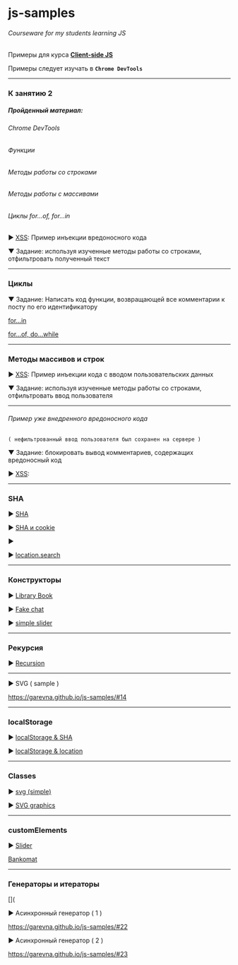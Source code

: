 # js-samples

###### Courseware for my students learning JS

Примеры для курса [**Client-side JS**](https://github.com/garevna/js-course/wiki)

Примеры следует изучать в **`Chrome DevTools`**

***

### К занятию 2

##### Пройденный материал:

###### Chrome DevTools
###### Функции
###### Методы работы со строками
###### Методы работы с массивами
###### Циклы for...of, for...in

► [XSS](https://garevna.github.io/js-samples/#01): Пример инъекции вредоносного кода

▼ Задание: используя изученные методы работы со строками, отфильтровать полученный текст

***

### Циклы

▼ Задание: Написать код функции, возвращающей все комментарии к посту по его идентификатору

[for...in](https://garevna.github.io/js-samples/#02)

[for...of, do...while](https://garevna.github.io/js-samples/#05)

***

### Методы массивов и строк

► [XSS](https://garevna.github.io/js-samples/#03): Пример инъекции кода с вводом пользовательских данных

▼ Задание: используя изученные методы работы со строками, отфильтровать ввод пользователя

***

###### Пример уже внедренного вредоносного кода

`( нефильтрованный ввод пользователя был сохранен на сервере )`

▼ Задание: блокировать вывод комментариев, содержащих вредоносный код

► [XSS](https://garevna.github.io/js-samples/#04):

***

### SHA

► [SHA](https://garevna.github.io/js-samples/#07)

► [SHA и cookie](https://garevna.github.io/js-samples/#09)


► [](https://garevna.github.io/js-samples/#08)


► [location.search](https://garevna.github.io/js-samples/#11)

***

### Конструкторы

► [Library Book](https://garevna.github.io/js-samples/#10)

► [Fake chat](https://garevna.github.io/js-samples/#12)

► [simple slider](https://garevna.github.io/js-samples/#17)

***

### Рекурсия

► [Recursion](https://garevna.github.io/js-samples/#13)

***

► SVG ( sample )

https://garevna.github.io/js-samples/#14

***

### localStorage

► [localStorage & SHA](https://garevna.github.io/js-samples/#15)

► [localStorage & location](https://garevna.github.io/js-samples/#16)

***

### Classes

► [svg (simple)](https://garevna.github.io/js-samples/#18)

► [SVG graphics](https://garevna.github.io/js-samples/#06)

***

### customElements

► [Slider](https://garevna.github.io/js-samples/#19)

[Bankomat](https://garevna.github.io/js-samples/#20)

***

### Генераторы и итераторы

[](

► Асинхронный генератор ( 1 )

https://garevna.github.io/js-samples/#22

► Асинхронный генератор ( 2 )

https://garevna.github.io/js-samples/#23

